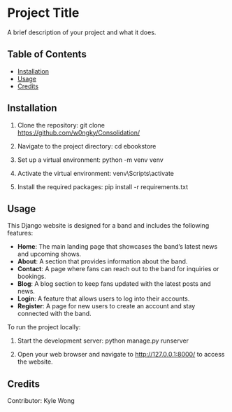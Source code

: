 # Project Title

A brief description of your project and what it does.

## Table of Contents

- [Installation](#installation)
- [Usage](#usage)
- [Credits](#credits)

## Installation

1. Clone the repository:
   git clone https://github.com/w0ngky/Consolidation/

2. Navigate to the project directory:
    cd ebookstore

3. Set up a virtual environment:
    python -m venv venv

4. Activate the virtual environment:
    venv\Scripts\activate

5. Install the required packages:
    pip install -r requirements.txt

## Usage

This Django website is designed for a band and includes the following features:

- **Home**: The main landing page that showcases the band’s latest news and upcoming shows.
- **About**: A section that provides information about the band.
- **Contact**: A page where fans can reach out to the band for inquiries or bookings.
- **Blog**: A blog section to keep fans updated with the latest posts and news.
- **Login**: A feature that allows users to log into their accounts.
- **Register**: A page for new users to create an account and stay connected with the band.

To run the project locally:

1. Start the development server:
   python manage.py runserver

2. Open your web browser and navigate to http://127.0.0.1:8000/ to access the website.

## Credits
Contributor: Kyle Wong
